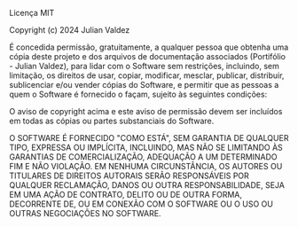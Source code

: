 Licença MIT

Copyright (c) 2024 Julian Valdez

É concedida permissão, gratuitamente, a qualquer pessoa que obtenha uma cópia
deste projeto e dos arquivos de documentação associados (Portifólio - Julian Valdez), para
lidar com o Software sem restrições, incluindo, sem limitação, os direitos
de usar, copiar, modificar, mesclar, publicar, distribuir, sublicenciar e/ou 
vender cópias do Software, e permitir que as pessoas a quem o Software é
fornecido o façam, sujeito às seguintes condições:

O aviso de copyright acima e este aviso de permissão devem ser incluídos em
todas as cópias ou partes substanciais do Software.

O SOFTWARE É FORNECIDO "COMO ESTÁ", SEM GARANTIA DE QUALQUER TIPO, EXPRESSA
OU IMPLÍCITA, INCLUINDO, MAS NÃO SE LIMITANDO ÀS GARANTIAS DE COMERCIALIZAÇÃO,
ADEQUAÇÃO A UM DETERMINADO FIM E NÃO VIOLAÇÃO. EM NENHUMA CIRCUNSTÂNCIA, OS
AUTORES OU TITULARES DE DIREITOS AUTORAIS SERÃO RESPONSÁVEIS POR QUALQUER
RECLAMAÇÃO, DANOS OU OUTRA RESPONSABILIDADE, SEJA EM UMA AÇÃO DE CONTRATO,
DELITO OU DE OUTRA FORMA, DECORRENTE DE, OU EM CONEXÃO COM O SOFTWARE OU 
O USO OU OUTRAS NEGOCIAÇÕES NO SOFTWARE.